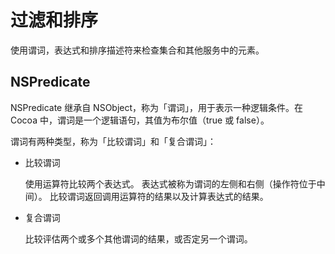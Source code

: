 # 过滤和排序 

使用谓词，表达式和排序描述符来检查集合和其他服务中的元素。

## NSPredicate

NSPredicate 继承自 NSObject，称为「谓词」，用于表示一种逻辑条件。在 Cocoa 中，谓词是一个逻辑语句，其值为布尔值（true 或 false）。

谓词有两种类型，称为「比较谓词」和「复合谓词」：

- 比较谓词
    
    使用运算符比较两个表达式。 表达式被称为谓词的左侧和右侧（操作符位于中间）。 比较谓词返回调用运算符的结果以及计算表达式的结果。
    
- 复合谓词

    比较评估两个或多个其他谓词的结果，或否定另一个谓词。
